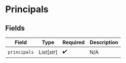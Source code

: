 # Principals


## Fields

| Field              | Type               | Required           | Description        |
| ------------------ | ------------------ | ------------------ | ------------------ |
| `principals`       | List[*str*]        | :heavy_check_mark: | N/A                |